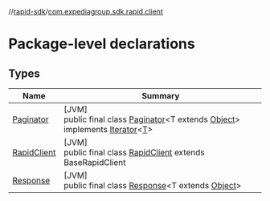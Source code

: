 //[rapid-sdk](../../index.md)/[com.expediagroup.sdk.rapid.client](index.md)

# Package-level declarations

## Types

| Name | Summary |
|---|---|
| [Paginator](-paginator/index.md) | [JVM]<br>public final class [Paginator](-paginator/index.md)&lt;T extends [Object](https://docs.oracle.com/javase/8/docs/api/java/lang/Object.html)&gt; implements [Iterator](https://docs.oracle.com/javase/8/docs/api/java/util/Iterator.html)&lt;[T](-paginator/index.md)&gt; |
| [RapidClient](-rapid-client/index.md) | [JVM]<br>public final class [RapidClient](-rapid-client/index.md) extends BaseRapidClient |
| [Response](-response/index.md) | [JVM]<br>public final class [Response](-response/index.md)&lt;T extends [Object](https://docs.oracle.com/javase/8/docs/api/java/lang/Object.html)&gt; |
